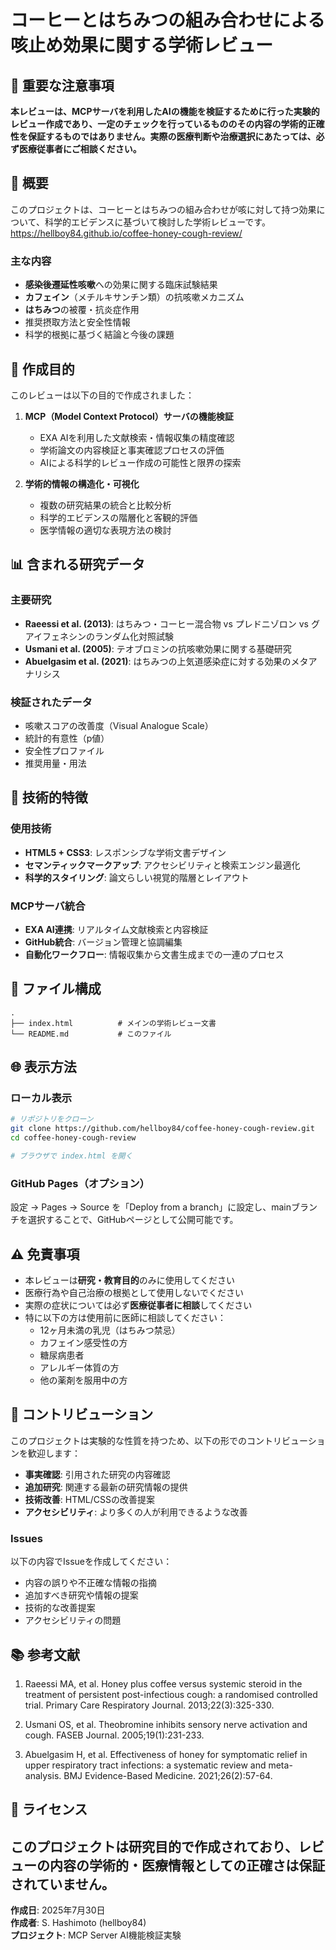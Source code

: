 # コーヒーとはちみつの組み合わせによる咳止め効果に関する学術レビュー

## 🚨 重要な注意事項

**本レビューは、MCPサーバを利用したAIの機能を検証するために行った実験的レビュー作成であり、一定のチェックを行っているもののその内容の学術的正確性を保証するものではありません。実際の医療判断や治療選択にあたっては、必ず医療従事者にご相談ください。**

## 📖 概要

このプロジェクトは、コーヒーとはちみつの組み合わせが咳に対して持つ効果について、科学的エビデンスに基づいて検討した学術レビューです。  
https://hellboy84.github.io/coffee-honey-cough-review/

### 主な内容

- **感染後遷延性咳嗽**への効果に関する臨床試験結果
- **カフェイン**（メチルキサンチン類）の抗咳嗽メカニズム
- **はちみつ**の被覆・抗炎症作用
- 推奨摂取方法と安全性情報
- 科学的根拠に基づく結論と今後の課題

## 🎯 作成目的

このレビューは以下の目的で作成されました：

1. **MCP（Model Context Protocol）サーバの機能検証**
   - EXA AIを利用した文献検索・情報収集の精度確認
   - 学術論文の内容検証と事実確認プロセスの評価
   - AIによる科学的レビュー作成の可能性と限界の探索

2. **学術的情報の構造化・可視化**
   - 複数の研究結果の統合と比較分析
   - 科学的エビデンスの階層化と客観的評価
   - 医学情報の適切な表現方法の検討

## 📊 含まれる研究データ

### 主要研究
- **Raeessi et al. (2013)**: はちみつ・コーヒー混合物 vs プレドニゾロン vs グアイフェネシンのランダム化対照試験
- **Usmani et al. (2005)**: テオブロミンの抗咳嗽効果に関する基礎研究
- **Abuelgasim et al. (2021)**: はちみつの上気道感染症に対する効果のメタアナリシス

### 検証されたデータ
- 咳嗽スコアの改善度（Visual Analogue Scale）
- 統計的有意性（p値）
- 安全性プロファイル
- 推奨用量・用法

## 🔬 技術的特徴

### 使用技術
- **HTML5 + CSS3**: レスポンシブな学術文書デザイン
- **セマンティックマークアップ**: アクセシビリティと検索エンジン最適化
- **科学的スタイリング**: 論文らしい視覚的階層とレイアウト

### MCPサーバ統合
- **EXA AI連携**: リアルタイム文献検索と内容検証
- **GitHub統合**: バージョン管理と協調編集
- **自動化ワークフロー**: 情報収集から文書生成までの一連のプロセス

## 📁 ファイル構成

```
.
├── index.html          # メインの学術レビュー文書
└── README.md           # このファイル
```

## 🌐 表示方法

### ローカル表示
```bash
# リポジトリをクローン
git clone https://github.com/hellboy84/coffee-honey-cough-review.git
cd coffee-honey-cough-review

# ブラウザで index.html を開く
```

### GitHub Pages（オプション）
設定 → Pages → Source を「Deploy from a branch」に設定し、mainブランチを選択することで、GitHubページとして公開可能です。

## ⚠️ 免責事項

- 本レビューは**研究・教育目的**のみに使用してください
- 医療行為や自己治療の根拠として使用しないでください
- 実際の症状については必ず**医療従事者に相談**してください
- 特に以下の方は使用前に医師に相談してください：
  - 12ヶ月未満の乳児（はちみつ禁忌）
  - カフェイン感受性の方
  - 糖尿病患者
  - アレルギー体質の方
  - 他の薬剤を服用中の方

## 🤝 コントリビューション

このプロジェクトは実験的な性質を持つため、以下の形でのコントリビューションを歓迎します：

- **事実確認**: 引用された研究の内容確認
- **追加研究**: 関連する最新の研究情報の提供
- **技術改善**: HTML/CSSの改善提案
- **アクセシビリティ**: より多くの人が利用できるような改善

### Issues
以下の内容でIssueを作成してください：
- 内容の誤りや不正確な情報の指摘
- 追加すべき研究や情報の提案
- 技術的な改善提案
- アクセシビリティの問題

## 📚 参考文献

1. Raeessi MA, et al. Honey plus coffee versus systemic steroid in the treatment of persistent post-infectious cough: a randomised controlled trial. Primary Care Respiratory Journal. 2013;22(3):325-330.

2. Usmani OS, et al. Theobromine inhibits sensory nerve activation and cough. FASEB Journal. 2005;19(1):231-233.

3. Abuelgasim H, et al. Effectiveness of honey for symptomatic relief in upper respiratory tract infections: a systematic review and meta-analysis. BMJ Evidence-Based Medicine. 2021;26(2):57-64.

## 📝 ライセンス

このプロジェクトは研究目的で作成されており、レビューの内容の学術的・医療情報としての正確さは保証されていません。
---

**作成日**: 2025年7月30日  
**作成者**: S. Hashimoto (hellboy84)  
**プロジェクト**: MCP Server AI機能検証実験
